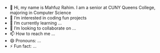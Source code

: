 - 👋 Hi, my name is Mahfuz Rahim. I am a senior at CUNY Queens College, majoring in Computer Science
- 👀 I’m interested in coding fun projects
- 🌱 I’m currently learning ...
- 💞️ I’m looking to collaborate on ...
- 📫 How to reach me ...
- 😄 Pronouns: ...
- ⚡ Fun fact: ...

<!---
mrahim28/mrahim28 is a ✨ special ✨ repository because its `README.md` (this file) appears on your GitHub profile.
You can click the Preview link to take a look at your changes.
--->
